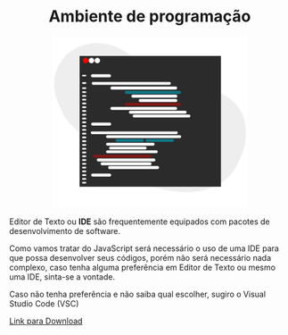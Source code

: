 <h1 align="center"> 
  Ambiente de programação
</h1>

<p align="center">
  <img alt="Editor de Texto com elementos artísticos" src="../.github/IDE_Banner.png" width="350px"/>
  <p>Editor de Texto ou <b>IDE</b> são frequentemente equipados com pacotes de desenvolvimento de software.</p>
</p>

<p>Como vamos tratar do JavaScript será necessário o uso de uma IDE para que possa desenvolver seus códigos, porém não será necessário nada complexo, caso tenha alguma preferência em Editor de Texto ou mesmo uma IDE, sinta-se a vontade.</p>

<p>Caso não tenha preferência e não saiba qual escolher, sugiro o Visual Studio Code (VSC)</p>

[Link para Download](https://code.visualstudio.com/)
